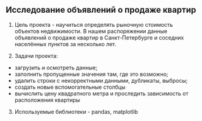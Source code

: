 ## Исследование объявлений о продаже квартир

1. Цель проекта - научиться определять рыночную стоимость объектов недвижимости.
В нашем распоряжении данные объявлений о продаже квартир в Санкт-Петербурге и соседних населённых пунктов за несколько лет.

2. Задачи проекта:
- загрузить и осмотреть данные;
- заполнить пропущенные значения там, где это возможно;
- удалить строки с некорректными данными, дубликаты, выбросы;
- создать новые вспомогательные столбцы
- вычислить цену квадратного метра и проследить зависимость от расположения квартиры

3. Используемые библиотеки - pandas, matplotlib
